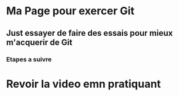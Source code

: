 # Ma Page pour exercer Git

## Just essayer de faire des essais pour mieux m'acquerir de Git

### Etapes a suivre

# Revoir la video emn pratiquant
